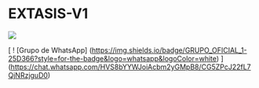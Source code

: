 # EXTASIS-V1
<a href="http://wa.me/51987812647" target="blank"><img src="https://img.shields.io/badge/creador-25D366?style=for-the-badge&logo=whatsapp&logoColor=white" /></a>

[ ! [Grupo de WhatsApp] (https://img.shields.io/badge/GRUPO_OFICIAL_1-25D366?style=for-the-badge&logo=whatsapp&logoColor=white) ] (https://chat.whatsapp.com/HVS8bYYWJoiAcbm2yGMpB8/CG5ZPcJ22fL7QjNRzjguD0)

